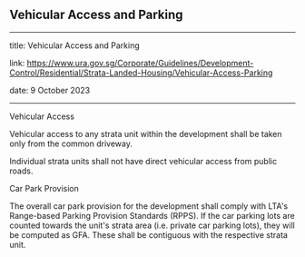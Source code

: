 ## Vehicular Access and Parking
---
title: Vehicular Access and Parking

link: https://www.ura.gov.sg/Corporate/Guidelines/Development-Control/Residential/Strata-Landed-Housing/Vehicular-Access-Parking

date: 9 October 2023

---


Vehicular Access

Vehicular access to any strata unit within the development shall be taken only from the common driveway.

Individual strata units shall not have direct vehicular access from public roads.

Car Park Provision

The overall car park provision for the development shall comply with LTA's Range-based Parking Provision Standards (RPPS). If the car parking lots are counted towards the unit's strata area (i.e. private car parking lots), they will be computed as GFA. These shall be contiguous with the respective strata unit.



